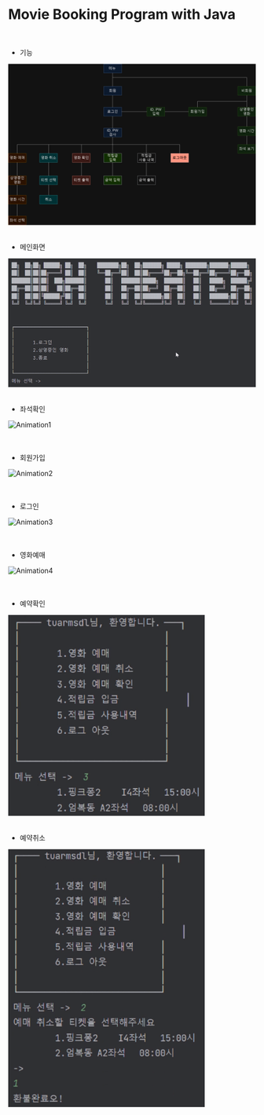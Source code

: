 # Movie Booking Program with Java
<br>

+ 기능
<img width="600" alt="image" src="https://github.com/cysim506/CinemaProject/blob/main/block.png">
<br>
<br>

+ 메인화면
<img width="600" alt="image" src="https://github.com/cysim506/CinemaProject/blob/main/main.png">  
<br>
<br>

+ 좌석확인


![Animation1](https://github.com/cysim506/CinemaProject/blob/main/Animation1.gif)
<br>
<br>
<br>

+ 회원가입


![Animation2](https://github.com/cysim506/CinemaProject/blob/main/Animation2.gif)
<br>
<br>
<br>

+ 로그인


![Animation3](https://github.com/cysim506/CinemaProject/blob/main/Animation3.gif)
<br>
<br>
<br>

+ 영화예매


![Animation4](https://github.com/cysim506/CinemaProject/blob/main/Animation4.gif)
<br>
<br>
<br>

+ 예약확인
<img width="400" alt="image" src="https://github.com/cysim506/CinemaProject/blob/main/ticket.png">
<br>
<br>

+ 예약취소
<img width="400" alt="image" src="https://github.com/cysim506/CinemaProject/blob/main/refund.png">
